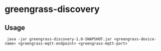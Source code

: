 # greengrass-discovery

## Usage 
` java -jar greengrass-discovery-1.0-SNAPSHOT.jar <greengrass-device-name> <greengrass-mqtt-endpoint> <greengrass-mqtt-port>`
